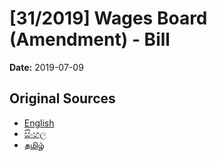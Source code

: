 # [31/2019] Wages Board (Amendment) - Bill

**Date:** 2019-07-09

## Original Sources

- [English](https://documents.gov.lk/view/bills/2019/7/31-2019_E.pdf)
- [සිංහල](https://documents.gov.lk/view/bills/2019/7/31-2019_S.pdf)
- [தமிழ்](https://documents.gov.lk/view/bills/2019/7/31-2019_T.pdf)
